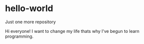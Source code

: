 # hello-world
Just one more repository

Hi everyone!
I want to change my life thats why I've begun to learn programming.
